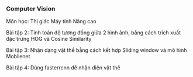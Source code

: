 ### Computer Vision 

Môn học: Thị giác Máy tính Nâng cao

Bài tập 2: Tính toán độ tương đồng giữa 2 hình ảnh, bằng cách trích xuất đặc trưng HOG và Cosine Similarity 

Bài tập 3: Nhận dạng vật thể bằng cách kết hợp Sliding window và mô hình Mobilenet

Bài tập 4: Dùng fasterrcnn để nhận diện vật thể
